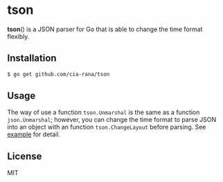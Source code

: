 # tson
**tson**() is a JSON parser for Go that is able to change the time format flexibly.

## Installation

```sh
$ go get github.com/cia-rana/tson
```

## Usage

The way of use a function `tson.Unmarshal` is the same as a function `json.Unmarshal`; however, you can change the time format to parse JSON into an object with an function `tson.ChangeLayout` before parsing. See [example](https://github.com/cia-rana/tson/blob/master/_example/main.go) for detail.

## License
MIT
